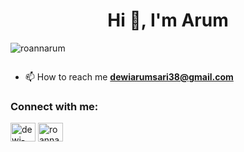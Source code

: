 <h1 align="center">Hi 👋, I'm Arum</h1>
<p align="left"> <img src="https://komarev.com/ghpvc/?username=roannarum&label=Profile%20views&color=0e75b6&style=flat" alt="roannarum" /> </p>


<p align="left"> <a href="https://twitter.com/" target="blank"><img src="https://img.shields.io/twitter/follow/?logo=twitter&style=for-the-badge" alt="" /></a> </p>

- 📫 How to reach me **dewiarumsari38@gmail.com**

<h3 align="left">Connect with me:</h3>
<p align="left">
<a href="https://linkedin.com/in/dewi-arumsari" target="blank"><img align="center" src="https://raw.githubusercontent.com/rahuldkjain/github-profile-readme-generator/master/src/images/icons/Social/linked-in-alt.svg" alt="dewi-arumsari" height="30" width="40" /></a>
<a href="https://instagram.com/roannarum" target="blank"><img align="center" src="https://raw.githubusercontent.com/rahuldkjain/github-profile-readme-generator/master/src/images/icons/Social/instagram.svg" alt="roannarum" height="30" width="40" /></a>
</p>


